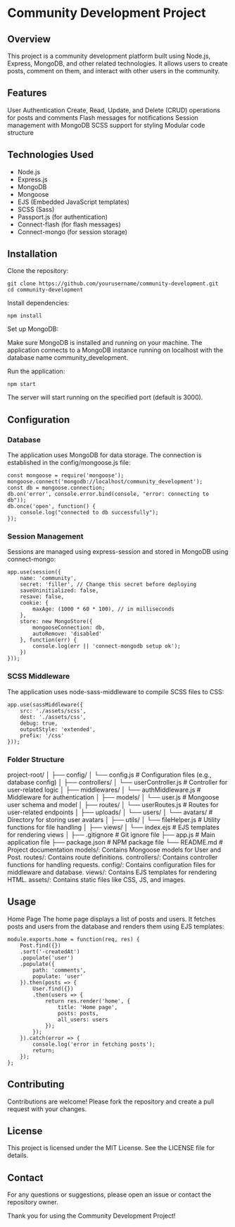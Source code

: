 # Community Development Project
## Overview
This project is a community development platform built using Node.js, Express, MongoDB, and other related technologies. It allows users to create posts, comment on them, and interact with other users in the community.

## Features
User Authentication
Create, Read, Update, and Delete (CRUD) operations for posts and comments
Flash messages for notifications
Session management with MongoDB
SCSS support for styling
Modular code structure
## Technologies Used
- Node.js 
- Express.js
- MongoDB
- Mongoose
- EJS (Embedded JavaScript templates)
- SCSS (Sass)
- Passport.js (for authentication)
- Connect-flash (for flash messages)
- Connect-mongo (for session storage)
## Installation
Clone the repository:

```
git clone https://github.com/yourusername/community-development.git
cd community-development
```

Install dependencies:

```
npm install
```

Set up MongoDB:

Make sure MongoDB is installed and running on your machine. The application connects to a MongoDB instance running on localhost with the database name community_development.

Run the application:

```
npm start

```

The server will start running on the specified port (default is 3000).

## Configuration
### Database
The application uses MongoDB for data storage. The connection is established in the config/mongoose.js file:
```
const mongoose = require('mongoose');
mongoose.connect('mongodb://localhost/community_development');
const db = mongoose.connection;
db.on('error', console.error.bind(console, "error: connecting to db"));
db.once('open', function() {
    console.log("connected to db successfully");
});
```
### Session Management
Sessions are managed using express-session and stored in MongoDB using connect-mongo:
```
app.use(session({
    name: 'community',
    secret: 'filler', // Change this secret before deploying
    saveUninitialized: false,
    resave: false,
    cookie: {
        maxAge: (1000 * 60 * 100), // in milliseconds
    },
    store: new MongoStore({
        mongooseConnection: db,
        autoRemove: 'disabled'
    }, function(err) {
        console.log(err || 'connect-mongodb setup ok');
    })
}));
```
### SCSS Middleware
The application uses node-sass-middleware to compile SCSS files to CSS:
```
app.use(sassMiddleware({
    src: './assets/scss',
    dest: './assets/css',
    debug: true,
    outputStyle: 'extended',
    prefix: '/css'
}));
```
### Folder Structure
project-root/
│
├── config/
│   └── config.js          # Configuration files (e.g., database config)
│
├── controllers/
│   └── userController.js  # Controller for user-related logic
│
├── middlewares/
│   └── authMiddleware.js  # Middleware for authentication
│
├── models/
│   └── user.js            # Mongoose user schema and model
│
├── routes/
│   └── userRoutes.js      # Routes for user-related endpoints
│
├── uploads/
│   └── users/
│       └── avatars/       # Directory for storing user avatars
│
├── utils/
│   └── fileHelper.js      # Utility functions for file handling
│
├── views/
│   └── index.ejs          # EJS templates for rendering views
│
├── .gitignore             # Git ignore file
├── app.js                 # Main application file
├── package.json           # NPM package file
└── README.md              # Project documentation
models/: Contains Mongoose models for User and Post.
routes/: Contains route definitions.
controllers/: Contains controller functions for handling requests.
config/: Contains configuration files for middleware and database.
views/: Contains EJS templates for rendering HTML.
assets/: Contains static files like CSS, JS, and images.
## Usage
Home Page
The home page displays a list of posts and users. It fetches posts and users from the database and renders them using EJS templates:
```
module.exports.home = function(req, res) {
    Post.find({})
    .sort('-createdAt')
    .populate('user')
    .populate({
        path: 'comments',
        populate: 'user'
    }).then(posts => {
        User.find({})
        .then(users => {
            return res.render('home', {
                title: 'Home page',
                posts: posts,
                all_users: users
            });
        });
    }).catch(error => {
        console.log('error in fetching posts');
        return;
    });
};
```
## Contributing
Contributions are welcome! Please fork the repository and create a pull request with your changes.

## License
This project is licensed under the MIT License. See the LICENSE file for details.

## Contact
For any questions or suggestions, please open an issue or contact the repository owner.

Thank you for using the Community Development Project!
